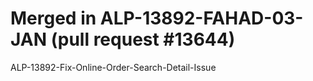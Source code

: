 # Merged in ALP-13892-FAHAD-03-JAN (pull request #13644)

ALP-13892-Fix-Online-Order-Search-Detail-Issue
